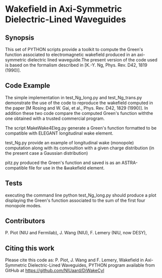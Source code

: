 # Wakefield in Axi-Symmetric Dielectric-Lined Waveguides
## Synopsis

This set of PYTHON scripts provide a toolkit to compute the Green's function
associated to electromagnetic wakefield produced in an axi-symmetric dielectric
lined waveguide.The present version of the code used is based on the formalism
described in [K.-Y. Ng, Phys. Rev. D42, 1819 (1990)]. 

## Code Example

The simple implementation in test_Ng_long.py and test_Ng_trans.py demonstrate
the use of the code to reproduce the wakefield computed in the paper [M Rosing 
and W. Gai, et al., Phys. Rev. D42, 1829 (1990)].  In addition these two code 
compare the computed Green's function withthe one obtained with a trusted commercial 
program. 

The script MakeWake4Eleg.py generate a Green's function formatted to be compatible 
with ELEGANT longitudinal wake element.  

test_Ng.py provide an example of longitudinal wake (monopole) computation along with its
convoultion with a given charge distribution (in the present case a Gaussian distribution)         

pitz.py produced the Green's function and saved is as an ASTRA-compatible file for use 
in the &wakefield element. 

## Tests

executing the command line 
python test_Ng_long.py should produce a plot displaying the Green's function 
associated to the sum of the first four monopole modes. 

## Contributors 

P. Piot (NIU and Fermilab), J. Wang (NIU), F. Lemery (NIU, now DESY), 

## Citing this work

Please cite this code as:
P. Piot, J. Wang and F. Lemery, Wakefield in Axi-Symmetric Dielectric-Lined Waveguides, PYTHON 
program available from GitHub at  https://github.com/NIUaard/DiWakeCyl 
